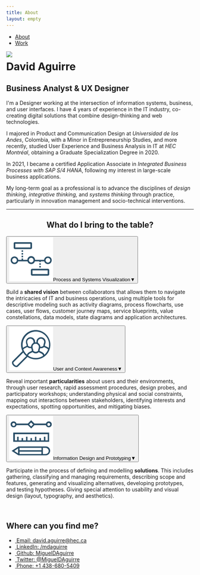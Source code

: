 ```yaml
---
title: About
layout: empty
---
```


<html>
<head>
  <title>David Aguirre | BA & UX</title>
  <meta charset='UTF-8'>
  <meta content='width=device-width, initial-scale=1' name='viewport'/>
  <meta name='description' content='David Aguirre is a Designer and Business Analyst'>
  <meta name='keywords' content='
  ux,
  it,
  business analysis,
  erp,
  ui,
  design thinking,
  prototyping,
  user research
  '>
  <meta name='author' content='David Aguirre'>
  <link rel='shortcut icon' href='/assets/img/favicon.png' />
  <link href='/css/styles.css' rel='stylesheet'/>
  <link href="https://cdnjs.cloudflare.com/ajax/libs/font-awesome/5.15.2/css/all.min.css" rel="stylesheet">
  <link rel="preconnect" href="https://fonts.gstatic.com">
  <link href="https://fonts.googleapis.com/css2?family=Source+Sans+Pro:ital,wght@0,200;0,300;0,400;0,600;0,700;0,900;1,200;1,300;1,400;1,600;1,700;1,900&display=swap" rel="stylesheet">
  <link rel="icon" type="image/png" href="assets/img/favicon.png"/>
  <link rel="apple-touch-icon" href="assets/img/favicon.png"/>
</head>
<body>
  <!--     {% include nav.html %} -->
  <div class='md-nav'>
    <ul class='wrap'>
      <li><a id='about' class="selected" href='/'>About</a></li>
      <li><a id='work' href='/work' >Work</a></li>
    </ul>
  </div>
  <div id='blog' class='wrap'>
    <div id='intro'>
      <img src="https://res.cloudinary.com/davidaguirre-info/image/upload/c_scale,w_400/v1625816252/Profile_Whatsapp_d0lnik.jpg" class="profile-picture">
      <h1 style="margin-top:0.2em">David Aguirre</h1>
      <h2 class="sub">Business Analyst & UX Designer</h2>
    </div>
    <div id="profile">
    <div class="article-text">
        <p>
        I'm a Designer working at the intersection of information systems, business, and user interfaces.
        I have 4 years of experience in the IT industry, co-creating digital solutions that combine design-thinking and web technologies.</p>
        <p>
        I majored in Product and Communication Design at <em>Universidad de los Andes</em>, Colombia, with a Minor in Entrepreneurship Studies, and more recently, studied User Experience and Business Analysis in IT at <em>HEC Montréal</em>, obtaining a Graduate Specialization Degree in 2020.</p>
        <p>
        In 2021, I became a certified Application Associate in <em>Integrated Business Processes with SAP S/4 HANA</em>, following my interest in large-scale business applications.</p>
        <p>
        My long-term goal as a professional is to advance the disciplines of <em class="md-color">design thinking</em>, <em class="md-color">integrative thinking,</em> and <em class="md-color">systems thinking</em> through practice, particularly in innovation management and socio-technical interventions.</p>
        </div><hr>
    <h2 style="text-align:center">What do I bring to the table?</h2>
  <div class="project-facts">
    <div class="competencies-container">

<button class="accordion"><img src="assets/img/about/competences_icon-17.png" class="competencies-icon"><span class="competencies-title">Process and Systems Visualization<span class="down-arrow-accordion">&#9660;</span></span></button>
<div class="panel">
  <p class="competencies-text"><span >Build a <b>shared vision</b> between collaborators that allows them to navigate the intricacies of IT and business operations, using multiple tools for descriptive modeling such as activity diagrams, process flowcharts, use cases, user flows, customer journey maps, service blueprints, value constellations, data models, state diagrams and application architectures.</span></p>
</div>

<button class="accordion"><img src="assets/img/about/competences_icon-15.png" class="competencies-icon"><span class="competencies-title">User and Context Awareness<span class="down-arrow-accordion">&#9660;</span></span></button>
<div class="panel">
  <p class="competencies-text">
          <span >Reveal important <b>particularities</b> about users and their environments, through user research, rapid assessment procedures, design probes, and participatory workshops; understanding physical and social constraints, mapping out interactions between stakeholders, identifying interests and expectations, spotting opportunities, and mitigating biases.</span>
          </p>
</div>

<button class="accordion"><img src="assets/img/about/competences_icon-16.png" class="competencies-icon"><span class="competencies-title">Information Design and Prototyping<span class="down-arrow-accordion">&#9660;</span></span></button>
<div class="panel">
  <p class="competencies-text">
          <span >Participate in the process of defining and modelling <b>solutions</b>. This includes gathering, classifying and managing requirements, describing scope and features, generating and visualizing alternatives, developing prototypes, and testing hypotheses. Giving special attention to usability and visual design (layout, typography, and aesthetics). </span></p>
</div>
      </div>
      </div>
    </div>
      <br>
      <div id="contact" style="text-align:left;">
      <h2 >Where can you find me?</h2>
      <ul class="contact" >
      <li>
      <a href = "mailto: david.aguirre@hec.ca"><i class="fas fa-envelope-square" style="color:  #FBAD4F">&nbsp;</i>Email: <u>david.aguirre@hec.ca</u></a>
      </li>
      <li>
      <a href="https://www.linkedin.com/in/mdaguirre/"><i class="fab fa-linkedin" style="color:  #0e76a8">&nbsp;</i>LinkedIn: <u>/mdaguirre</u></a>
      </li>
      <li>
      <a href="https://github.com/migueldaguirre"><i class="fab fa-github-square" style="color:  black">&nbsp;</i>Github: <u>MiguelDAguirre</u></a>
      </li>
      <li>
      <a href="https://twitter.com/MiguelDAguirre"><i class="fab fa-twitter-square"  style="color:#1DA1F2">&nbsp;</i>Twitter: <u>@MiguelDAguirre</u></a>
      </li>
      <li>
      <a href="tel:+14386805409"><i class="fas fa-phone-square-alt" style="color:#51C85D">&nbsp;</i>Phone: <u>+1 438-680-5409</u></a>
      </li>
      </ul>
      </div>
      </div>
    </body>
    </html>
  <script src="/js/accordion.js"></script>
